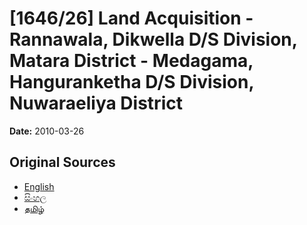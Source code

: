 # [1646/26] Land Acquisition - Rannawala, Dikwella D/S Division, Matara District - Medagama, Hanguranketha D/S Division, Nuwaraeliya District

**Date:** 2010-03-26

## Original Sources

- [English](https://documents.gov.lk/view/extra-gazettes/2010/3/1646-26_E.pdf)
- [සිංහල](https://documents.gov.lk/view/extra-gazettes/2010/3/1646-26_S.pdf)
- [தமிழ்](https://documents.gov.lk/view/extra-gazettes/2010/3/1646-26_T.pdf)
